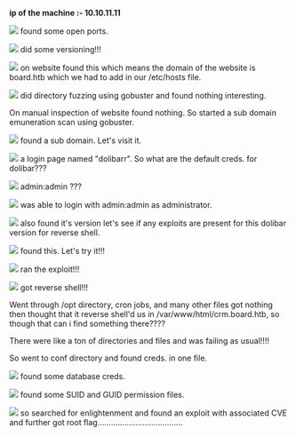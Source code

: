 **ip of the machine :- 10.10.11.11**

![](attachment/2186787179d21c10a7d14126d5b84fc7.png)
found some open ports.

![](attachment/a8649ce777899e5f5e01adbae50eddfc.png)
did some versioning!!!

![](attachment/2d528c4c2361f7a8c9e03f6b0004e8e3.png)
on website found this which means the domain of the website is board.htb which we had to add in our /etc/hosts file.

![](attachment/b60c3b03fbffc8e91c9e2ab471ef9d9b.png)
did directory fuzzing using gobuster and found nothing interesting.

On manual inspection of website found nothing. So started a sub domain emuneration scan using gobuster.

![](attachment/97e317921a8d6b22e067dc1fc580ebe3.png)
found a sub domain. Let's visit it.

![](attachment/cc3b916b6ba32edb3535fac528ce1085.png)
a login page named "dolibarr". So what are the default creds. for dolibar???

![](attachment/afa28fdabb66bca3ce2fb6a9c278f173.png)
admin:admin ???

![](attachment/da3c75908abf7849eebca156d31e5683.png)
was able to login with admin:admin as administrator.

![](attachment/8600bbf57c4fb39b91fa5a90f59366fc.png)
also found it's version let's see if any exploits are present for this dolibar version for reverse shell.

![](attachment/8b07a8c35c6d1e33a8fde6ca0aa1b102.png)
found this. Let's try it!!!

![](attachment/de47e25ff55230145579fc9fbaa91555.png)
ran the exploit!!!

![](attachment/8e776211b5a86dc79f3692c4acf962eb.png)
got reverse shell!!!

Went through /opt directory, cron jobs, and many other files got nothing then thought that it reverse shell'd us in /var/www/html/crm.board.htb, so though that can i find something there????

There were like a ton of directories and files and was failing as usual!!!!

So went to conf directory and found creds. in one file.

![](attachment/24fc1d7143ac21548dc9d8187569905b.png)
found some database creds.

![](attachment/b7d6ee5c6058e85a47a104ab19e93400.png)
found some SUID and GUID permission files.

![](attachment/104a0f1a2a1a7a83625e1e053210f8a3.png)
so searched for enlightenment and found an exploit with associated CVE and further got root flag......................................